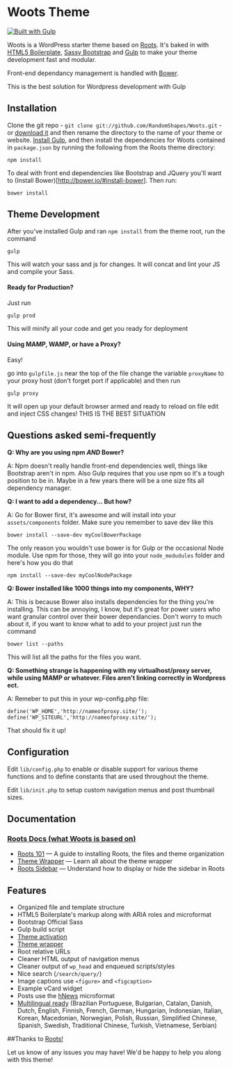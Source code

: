 # Woots Theme

[![Built with Gulp](http://img.shields.io/badge/Built%20With-Gulp-red.svg)](http://gulpjs.com/)

Woots is a WordPress starter theme based on [Roots](https://github.com/roots/roots). It's baked in with [HTML5 Boilerplate](http://html5boilerplate.com/), [Sassy Bootstrap](http://getbootstrap.com/) and [Gulp](http://gulpjs.com) to make your theme development fast and modular.

Front-end dependancy management is handled with [Bower](http://bower.io/).

This is the best solution for Wordpress development with Gulp


## Installation

Clone the git repo - `git clone git://github.com/RandomShapes/Woots.git` - or [download it](https://github.com/RandomShapes/Woots/archive/master.zip) and then rename the directory to the name of your theme or website. [Install Gulp](https://github.com/gulpjs/gulp/blob/master/docs/getting-started.md#getting-started), and then install the dependencies for Woots contained in `package.json` by running the following from the Roots theme directory:

```
npm install
```
To deal with front end dependencies like Bootstrap and JQuery you'll want to (Install Bower)[http://bower.io/#install-bower]. Then run:

```
bower install
```

## Theme Development

After you've installed Gulp and ran `npm install` from the theme root, run the command

```
gulp
```
This will watch your sass and js for changes. It will concat and lint your JS and compile your Sass.

#### Ready for Production?

Just run

```
gulp prod
``` 
This will minify all your code and get you ready for deployment

#### Using MAMP, WAMP, or have a Proxy?

Easy!

go into ```gulpfile.js``` near the top of the file change the variable ```proxyName``` to your proxy host (don't forget port if applicable) and then run

```
gulp proxy
```
It will open up your default browser armed and ready to reload on file edit and inject CSS changes! THIS IS THE BEST SITUATION

## Questions asked semi-frequently
**Q: Why are you using npm *AND* Bower?**

A: Npm doesn't really handle front-end dependencies well, things like Bootstrap aren't in npm. Also Gulp requires that you use npm so it's a tough position to be in. Maybe in a few years there will be a one size fits all dependency manager.

**Q: I want to add a dependency... But how?**

A: Go for Bower first, it's awesome and will install into your ```assets/components``` folder. Make sure you remember to save dev like this

```
bower install --save-dev myCoolBowerPackage
```
The only reason you wouldn't use bower is for Gulp or the occasional Node module. Use npm for those, they will go into your ```node_modudules``` folder and here's how you do that

```
npm install --save-dev myCoolNodePackage
```

**Q: Bower installed like 1000 things into my components, WHY?**

A: This is because Bower also installs dependencies for the thing you're installing. This can be annoying, I know, but it's great for power users who want granular control over their bower dependancies. Don't worry to much about it, if you want to know what to add to your project just run the command

```
bower list --paths
```

This will list all the paths for the files you want.

**Q: Something strange is happening with my virtualhost/proxy server, while using MAMP or whatever. Files aren't linking correctly in Wordpress ect.**

A: Remeber to put this in your wp-config.php file:

```
define('WP_HOME','http://nameofproxy.site/');
define('WP_SITEURL','http://nameofproxy.site/');
```
That should fix it up!

## Configuration

Edit `lib/config.php` to enable or disable support for various theme functions and to define constants that are used throughout the theme.

Edit `lib/init.php` to setup custom navigation menus and post thumbnail sizes.

## Documentation

### [Roots Docs (what Woots is based on)](http://roots.io/docs/)

* [Roots 101](http://roots.io/roots-101/) — A guide to installing Roots, the files and theme organization
* [Theme Wrapper](http://roots.io/an-introduction-to-the-roots-theme-wrapper/) — Learn all about the theme wrapper
* [Roots Sidebar](http://roots.io/the-roots-sidebar/) — Understand how to display or hide the sidebar in Roots


## Features

* Organized file and template structure
* HTML5 Boilerplate's markup along with ARIA roles and microformat
* Bootstrap Official Sass
* Gulp build script
* [Theme activation](http://roots.io/roots-101/#theme-activation)
* [Theme wrapper](http://roots.io/an-introduction-to-the-roots-theme-wrapper/)
* Root relative URLs
* Cleaner HTML output of navigation menus
* Cleaner output of `wp_head` and enqueued scripts/styles
* Nice search (`/search/query/`)
* Image captions use `<figure>` and `<figcaption>`
* Example vCard widget
* Posts use the [hNews](http://microformats.org/wiki/hnews) microformat
* [Multilingual ready](http://roots.io/wpml/) (Brazilian Portuguese, Bulgarian, Catalan, Danish, Dutch, English, Finnish, French, German, Hungarian, Indonesian, Italian, Korean, Macedonian, Norwegian, Polish, Russian, Simplified Chinese, Spanish, Swedish, Traditional Chinese, Turkish, Vietnamese, Serbian)

##Thanks to [Roots!](http://roots.io/)


Let us know of any issues you may have! We'd be happy to help you along with this theme!
